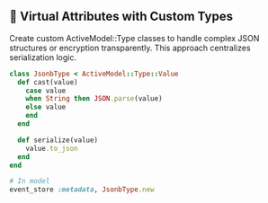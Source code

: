 ## 🧩 Virtual Attributes with Custom Types
Create custom ActiveModel::Type classes to handle complex JSON structures or encryption transparently. This approach centralizes serialization logic.

```ruby
class JsonbType < ActiveModel::Type::Value
  def cast(value)
    case value
    when String then JSON.parse(value)
    else value
    end
  end

  def serialize(value)
    value.to_json
  end
end

# In model
event_store :metadata, JsonbType.new
```